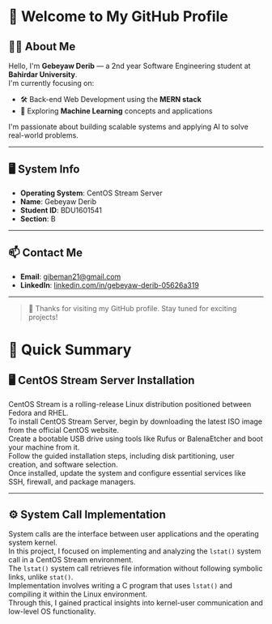 # 👋 Welcome to My GitHub Profile

## 👨‍💻 About Me

Hello, I'm **Gebeyaw Derib** — a 2nd year Software Engineering student at **Bahirdar University**.  
I'm currently focusing on:

- 🛠️ Back-end Web Development using the **MERN stack**
- 🤖 Exploring **Machine Learning** concepts and applications

I'm passionate about building scalable systems and applying AI to solve real-world problems.

---

## 🖥️ System Info

- **Operating System**: CentOS Stream Server  
- **Name**: Gebeyaw Derib  
- **Student ID**: BDU1601541  
- **Section**: B

---

## 📫 Contact Me

- **Email**: [gibeman21@gmail.com](mailto:gibeman21@gmail.com)  
- **LinkedIn**: [linkedin.com/in/gebeyaw-derib-05626a319](https://www.linkedin.com/in/gebeyaw-derib-05626a319)

---

> 🚀 Thanks for visiting my GitHub profile. Stay tuned for exciting projects!



# 📌 Quick Summary

## 🖥️ CentOS Stream Server Installation

CentOS Stream is a rolling-release Linux distribution positioned between Fedora and RHEL.  
To install CentOS Stream Server, begin by downloading the latest ISO image from the official CentOS website.  
Create a bootable USB drive using tools like Rufus or BalenaEtcher and boot your machine from it.  
Follow the guided installation steps, including disk partitioning, user creation, and software selection.  
Once installed, update the system and configure essential services like SSH, firewall, and package managers.

---

## ⚙️ System Call Implementation

System calls are the interface between user applications and the operating system kernel.  
In this project, I focused on implementing and analyzing the `lstat()` system call in a CentOS Stream environment.  
The `lstat()` system call retrieves file information without following symbolic links, unlike `stat()`.  
Implementation involves writing a C program that uses `lstat()` and compiling it within the Linux environment.  
Through this, I gained practical insights into kernel-user communication and low-level OS functionality.
